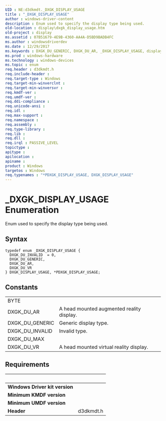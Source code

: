 ```yaml
---
UID : NE:d3dkmdt._DXGK_DISPLAY_USAGE
title : "_DXGK_DISPLAY_USAGE"
author : windows-driver-content
description : Enum used to specify the display type being used.
old-location : display\dxgk_display_usage.htm
old-project : display
ms.assetid : 07B51679-4E9B-4360-AA4A-D5BD9BADB4FC
ms.author : windowsdriverdev
ms.date : 12/29/2017
ms.keywords : DXGK_DU_GENERIC, DXGK_DU_AR, _DXGK_DISPLAY_USAGE, display.dxgk_display_usage, *PDXGK_DISPLAY_USAGE, d3dkmdt/DXGK_DU_INVALID, d3dkmdt/DXGK_DISPLAY_USAGE, DXGK_DISPLAY_USAGE, DXGK_DU_INVALID, PDXGK_DISPLAY_USAGE enumeration pointer [Display Devices], d3dkmdt/DXGK_DU_AR, PDXGK_DISPLAY_USAGE, DXGK_DISPLAY_USAGE enumeration [Display Devices], d3dkmdt/PDXGK_DISPLAY_USAGE, d3dkmdt/DXGK_DU_VR, DXGK_DU_VR, d3dkmdt/DXGK_DU_GENERIC
ms.prod : windows-hardware
ms.technology : windows-devices
ms.topic : enum
req.header : d3dkmdt.h
req.include-header : 
req.target-type : Windows
req.target-min-winverclnt : 
req.target-min-winversvr : 
req.kmdf-ver : 
req.umdf-ver : 
req.ddi-compliance : 
req.unicode-ansi : 
req.idl : 
req.max-support : 
req.namespace : 
req.assembly : 
req.type-library : 
req.lib : 
req.dll : 
req.irql : PASSIVE_LEVEL
topictype : 
apitype : 
apilocation : 
apiname : 
product : Windows
targetos : Windows
req.typenames : "*PDXGK_DISPLAY_USAGE, DXGK_DISPLAY_USAGE"
---
```


# _DXGK_DISPLAY_USAGE Enumeration
Enum used to specify the display type being used.

## Syntax
````
typedef enum _DXGK_DISPLAY_USAGE { 
  DXGK_DU_INVALID  = 0,
  DXGK_DU_GENERIC,
  DXGK_DU_AR,
  DXGK_DU_VR
} DXGK_DISPLAY_USAGE, *PDXGK_DISPLAY_USAGE;
````

## Constants

<table>

<tr>
<td>BYTE</td>
<td></td>
</tr>

<tr>
<td>DXGK_DU_AR</td>
<td>A head mounted augmented reality display.</td>
</tr>

<tr>
<td>DXGK_DU_GENERIC</td>
<td>Generic display type.</td>
</tr>

<tr>
<td>DXGK_DU_INVALID</td>
<td>Invalid type.</td>
</tr>

<tr>
<td>DXGK_DU_MAX</td>
<td></td>
</tr>

<tr>
<td>DXGK_DU_VR</td>
<td>A head mounted virtual reality display.</td>
</tr>
</table>


## Requirements
| &nbsp; | &nbsp; |
| ---- |:---- |
| **Windows Driver kit version** |  |
| **Minimum KMDF version** |  |
| **Minimum UMDF version** |  |
| **Header** | d3dkmdt.h |
